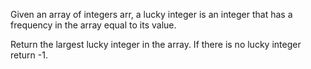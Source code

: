 Given an array of integers arr, a lucky integer is an integer that has a frequency in the array equal to its value.

Return the largest lucky integer in the array. If there is no lucky integer return -1.

